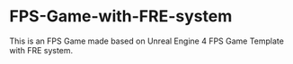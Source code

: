 # FPS-Game-with-FRE-system
This is an FPS Game made based on Unreal Engine 4 FPS Game Template with FRE system.
